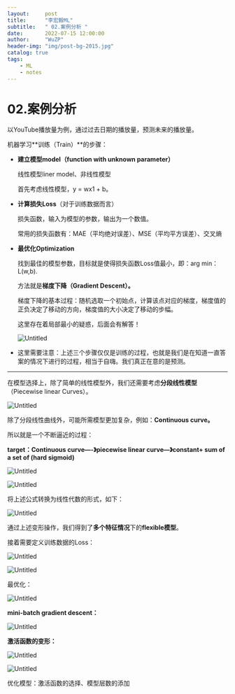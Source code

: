 ```yaml
---
layout:     post
title:      "李宏毅ML"
subtitle:   " 02.案例分析 "
date:       2022-07-15 12:00:00
author:     "WuZP"
header-img: "img/post-bg-2015.jpg"
catalog: true
tags:
    - ML
    - notes
---
```


# 02.案例分析

以YouTube播放量为例，通过过去日期的播放量，预测未来的播放量。

机器学习**训练（Train）**的步骤：

- **建立模型model（function with unknown parameter）**
  
    线性模型liner model、非线性模型
    
    首先考虑线性模型，y = wx1 + b。
    
- **计算损失Loss**（对于训练数据而言）
  
    损失函数，输入为模型的参数，输出为一个数值。
    
    常用的损失函数有：MAE（平均绝对误差）、MSE（平均平方误差）、交叉熵
    
- **最优化Optimization**
  
    找到最佳的模型参数，目标就是使得损失函数Loss值最小，即：arg min：L(w,b).
    
    方法就是**梯度下降（Gradient Descent）。**
    
    梯度下降的基本过程：随机选取一个初始点，计算该点对应的梯度，梯度值的正负决定了移动的方向，梯度值的大小决定了移动的步幅。
    
    这里存在着局部最小的疑惑，后面会有解答！
    
    ![Untitled](02%20%E6%A1%88%E4%BE%8B%E5%88%86%E6%9E%90%20f0e21aebc12a4da68929ecd4a59bf6e5/Untitled.png)
    
- 这里需要注意：上述三个步骤仅仅是训练的过程，也就是我们是在知道一直答案的情况下进行的过程，相当于自嗨。我们真正在意的是预测。

---

在模型选择上，除了简单的线性模型外，我们还需要考虑**分段线性模型**（Piecewise linear Curves）。

![Untitled](02%20%E6%A1%88%E4%BE%8B%E5%88%86%E6%9E%90%20f0e21aebc12a4da68929ecd4a59bf6e5/Untitled%201.png)

除了分段线性曲线外，可能所需模型更加复杂，例如：**Continuous curve。**

所以就是一个不断逼近的过程：

**target：Continuous curve—-》piecewise linear curve—》constant+ sum of a set of (hard sigmoid)**

![Untitled](02%20%E6%A1%88%E4%BE%8B%E5%88%86%E6%9E%90%20f0e21aebc12a4da68929ecd4a59bf6e5/Untitled%202.png)

![Untitled](02%20%E6%A1%88%E4%BE%8B%E5%88%86%E6%9E%90%20f0e21aebc12a4da68929ecd4a59bf6e5/Untitled%203.png)

将上述公式转换为线性代数的形式，如下：

![Untitled](02%20%E6%A1%88%E4%BE%8B%E5%88%86%E6%9E%90%20f0e21aebc12a4da68929ecd4a59bf6e5/Untitled%204.png)

通过上述变形操作，我们得到了**多个特征情况**下的**flexible模型**。

接着需要定义训练数据的Loss：

![Untitled](02%20%E6%A1%88%E4%BE%8B%E5%88%86%E6%9E%90%20f0e21aebc12a4da68929ecd4a59bf6e5/Untitled%205.png)

![Untitled](02%20%E6%A1%88%E4%BE%8B%E5%88%86%E6%9E%90%20f0e21aebc12a4da68929ecd4a59bf6e5/Untitled%206.png)

最优化：

![Untitled](02%20%E6%A1%88%E4%BE%8B%E5%88%86%E6%9E%90%20f0e21aebc12a4da68929ecd4a59bf6e5/Untitled%207.png)

**mini-batch gradient descent：**

![Untitled](02%20%E6%A1%88%E4%BE%8B%E5%88%86%E6%9E%90%20f0e21aebc12a4da68929ecd4a59bf6e5/Untitled%208.png)

**激活函数的变形：**

![Untitled](02%20%E6%A1%88%E4%BE%8B%E5%88%86%E6%9E%90%20f0e21aebc12a4da68929ecd4a59bf6e5/Untitled%209.png)

![Untitled](02%20%E6%A1%88%E4%BE%8B%E5%88%86%E6%9E%90%20f0e21aebc12a4da68929ecd4a59bf6e5/Untitled%2010.png)

优化模型：激活函数的选择、模型层数的添加